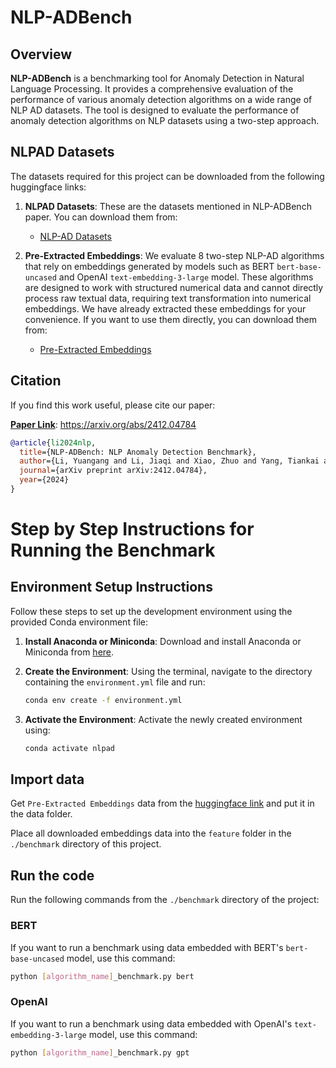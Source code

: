 # NLP-ADBench

## Overview

**NLP-ADBench** is a benchmarking tool for Anomaly Detection in Natural Language Processing. It provides a comprehensive evaluation of the performance of various anomaly detection algorithms on a wide range of NLP AD datasets. The tool is designed to evaluate the performance of anomaly detection algorithms on NLP datasets using a two-step approach. 


## NLPAD Datasets

The datasets required for this project can be downloaded from the following huggingface links:

1. **NLPAD Datasets**: These are the datasets mentioned in NLP-ADBench paper. You can download them from:

   - [NLP-AD Datasets](https://huggingface.co/datasets/kendx/NLP-ADBench/tree/main/datasets)

2. **Pre-Extracted Embeddings**: We evaluate 8 two-step NLP-AD algorithms that rely on embeddings generated by models such as BERT `bert-base-uncased` and OpenAI `text-embedding-3-large` model. These algorithms are designed to work with structured numerical data and cannot directly process raw textual data, requiring text transformation into numerical embeddings. We have already extracted these embeddings for your convenience. If you want to use them directly, you can download them from:

   - [Pre-Extracted Embeddings](https://huggingface.co/datasets/kendx/NLP-ADBench/tree/main/embeddings)

## Citation

If you find this work useful, please cite our paper:

[**Paper Link**](https://arxiv.org/abs/2412.04784): https://arxiv.org/abs/2412.04784

```bibtex
@article{li2024nlp,
  title={NLP-ADBench: NLP Anomaly Detection Benchmark},
  author={Li, Yuangang and Li, Jiaqi and Xiao, Zhuo and Yang, Tiankai and Nian, Yi and Hu, Xiyang and Zhao, Yue},
  journal={arXiv preprint arXiv:2412.04784},
  year={2024}
}
```


# Step by Step Instructions for Running the Benchmark

## Environment Setup Instructions

Follow these steps to set up the development environment using the provided Conda environment file:

1. **Install Anaconda or Miniconda**: 
   Download and install Anaconda or Miniconda from [here](https://docs.conda.io/en/latest/miniconda.html).

2. **Create the Environment**: 
   Using the terminal, navigate to the directory containing the `environment.yml` file and run:
   ```bash
   conda env create -f environment.yml
3. **Activate the Environment**: 
   Activate the newly created environment using:
   ```bash
   conda activate nlpad
   ```


## Import data

Get `Pre-Extracted Embeddings` data from the [huggingface link](https://huggingface.co/datasets/kendx/NLP-ADBench/tree/main/embeddings) and put it in the data folder.

Place all downloaded embeddings data into the `feature` folder in the `./benchmark` directory of this project.

## Run the code
Run the following commands from the `./benchmark` directory of the project:
### BERT
If you want to run a benchmark using data embedded with BERT's `bert-base-uncased` model, use this command:
````bash
python [algorithm_name]_benchmark.py bert
````

### OpenAI
If you want to run a benchmark using data embedded with OpenAI's `text-embedding-3-large` model, use this command:
````bash
python [algorithm_name]_benchmark.py gpt
````

